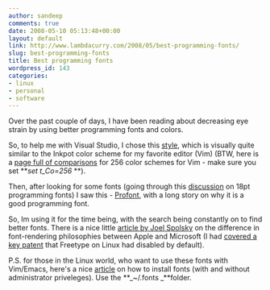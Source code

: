 ```yaml
---
author: sandeep
comments: true
date: 2008-05-10 05:13:48+00:00
layout: default
link: http://www.lambdacurry.com/2008/05/best-programming-fonts/
slug: best-programming-fonts
title: Best programming fonts
wordpress_id: 143
categories:
- linux
- personal
- software
---
```


Over the past couple of days, I have been reading about decreasing eye strain by using better programming fonts and colors.

So, to help me with Visual Studio, I chose this [style](http://www.iunknown.com/2007/06/vibrant_ink_vis.html), which is visually quite similar to the Inkpot color scheme for my favorite editor (Vim) (BTW, here is a [page full of comparisons](http://www.cs.cmu.edu/~maverick/VimColorSchemeTest/) for 256 color schemes for Vim - make sure you set **_set t_Co=256_ **).

Then, after looking for some fonts (going through this [discussion](http://www.donationcoder.com/Forums/bb/index.php?PHPSESSID=cs7qd5937mmtsqn6nmdsr6oci5&topic=2499.25) on 18pt programming fonts) I saw this - [Profont](http://www.tobias-jung.de/seekingprofont/), with a long story on why it is a good programming font.

So, Im using it for the time being, with the search being constantly on to find better fonts. There is a nice little [article by Joel Spolsky](http://www.joelonsoftware.com/items/2007/06/12.html?hi=joel) on the difference in font-rendering philosophies between Apple and Microsoft (I had [covered a key patent](http://www.lambdacurry.com/2008/01/03/a-tale-of-freetype-and-apple/) that Freetype on Linux had disabled by default).

P.S. for those in the Linux world, who want to use these fonts with Vim/Emacs, here's a nice [article](http://www.linuxjournal.com/content/installing-fonts-linux) on how to install fonts (with and without administrator priveleges). Use the **_~/.fonts _**folder.
